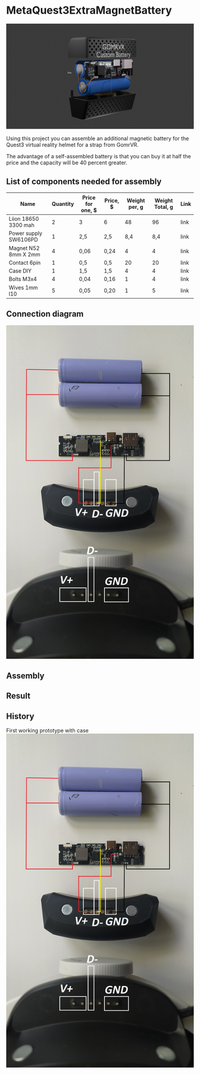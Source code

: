 # MetaQuest3ExtraMagnetBattery
![GitHub Logo](/Screenshots/renderbattery.png)

Using this project you can assemble an additional magnetic battery for the Quest3 virtual reality helmet for a strap from GomrVR.

The advantage of a self-assembled battery is that you can buy it at half the price and the capacity will be 40 percent greater.

## List of components needed for assembly
| Name | Quantity | Price for one, $ | Price, $ | Weight per, g | Weight Total, g | Link |
| --- | --- | --- | --- | --- | --- | --- |
| Liion 18650 3300 mah | 2 | 3 | 6 | 48 | 96 | link |
| Power supply SW6106PD | 1 | 2,5 | 2,5 | 8,4 | 8,4 | link |
| Magnet N52 8mm X 2mm | 4 | 0,06 | 0,24 | 4 | 4 | link |
| Contact 6pin | 1 | 0,5 | 0,5 | 20 | 20 | link |
| Case DIY | 1 | 1,5 | 1,5 | 4 | 4 | link |
| Bolts M3x4 | 4 | 0,04 | 0,16 | 1 | 4 | link |
| Wives 1mm l10 | 5 | 0,05 | 0,20 | 1 | 5 | link |

## Connection diagram
![GitHub Logo](/Screenshots/scheme_connect_live.jpg)
## Assembly

## Result

## History
First working prototype with case
![GitHub Logo](/Screenshots/scheme_connect_live.jpg)
